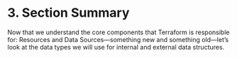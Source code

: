 # 3. Section Summary

Now that we understand the core components that Terraform is responsible for: Resources and Data Sources—something new and something old—let’s look at the data types we will use for internal and external data structures.